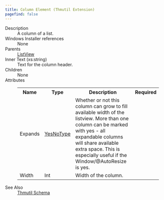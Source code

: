 ```yaml
---
title: Column Element (Thmutil Extension)
pagefind: false
---
```

<dl>
  <dt>Description</dt>
  <dd>A column of a list.</dd>
  <dt>Windows Installer references</dt>
  <dd>None</dd>
  <dt>Parents</dt>
  <dd>
    <a href="../listview" class="extension">ListView</a>
  </dd>
  <dt>Inner Text (xs:string)</dt>
  <dd>Text for the column header.</dd>
  <dt>Children</dt>
  <dd>None</dd>
  <dt>Attributes</dt>
  <dd>
    <table cellspacing="0" cellpadding="0" class="schema">
      <tr>
        <th width="15%">Name</th>
        <th width="15%">Type</th>
        <th width="65%">Description</th>
        <th width="15%">Required</th>
      </tr>
      <tr>
        <td>Expands</td>
        <td><a href="../simple_type_yesnotype">YesNoType</a></td>
        <td>Whether or not this column can grow to fill available width of the listview.                                 More than one column can be marked with yes - all expandable columns will share available extra space.                                 This is especially useful if the Window/@AutoResize is yes.                             </td>
        <td>&nbsp;</td>
      </tr>
      <tr>
        <td>Width</td>
        <td>Int</td>
        <td>Width of the column.</td>
        <td>&nbsp;</td>
      </tr>
    </table>
  </dd>
  <dt>See Also</dt>
  <dd>
    <a href="../">Thmutil Schema</a>
  </dd>
</dl>
